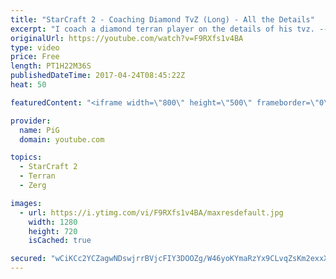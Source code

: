 ```yaml
---
title: "StarCraft 2 - Coaching Diamond TvZ (Long) - All the Details"
excerpt: "I coach a diamond terran player on the details of his tvz. -- Watch live at https://www.twitch.tv/x5_pig"
originalUrl: https://youtube.com/watch?v=F9RXfs1v4BA
type: video
price: Free
length: PT1H22M36S
publishedDateTime: 2017-04-24T08:45:22Z
heat: 50

featuredContent: "<iframe width=\"800\" height=\"500\" frameborder=\"0\" src=\"https://www.youtube.com/embed/F9RXfs1v4BA\" allow=\"accelerometer; autoplay; encrypted-media; gyroscope; picture-in-picture\" allowfullscreen></iframe>"

provider:
  name: PiG
  domain: youtube.com

topics:
  - StarCraft 2
  - Terran
  - Zerg

images:
  - url: https://i.ytimg.com/vi/F9RXfs1v4BA/maxresdefault.jpg
    width: 1280
    height: 720
    isCached: true

secured: "wCiKCc2YCZagwNDswjrrBVjcFIY3DOOZg/W46yoKYmaRzYx9CLvqZsKm2exxXhqr0Z1W3hr/8sg4BNoqLEY4iG81X9vwSCUu8DN9uOdaP1361ZU6Ver5oAabFsjQvokX6xPwu3OklTLMBvznOrX1ImKmxxYysz5lknu+Ofv6WucEO8iuJDaxguGDajxn1Bd0+VK2Wuo2Zoph3hiIGi5PoLaELAs5gkYmMXLxXfLFM0tg2NxniRf0QuVJAqhf5p2iCTk/Kngw9xGS9VVgTwOCe8iwSWecufv6ea5AZgBGAQjKI4RVttAfmCV90U10LKjyrwt8lRC2NbIDRGVt4dfnRdalzLx6v2kAy5ja3IxCqKg++sZ5XKwQd1W/ZTqeFRpUH+dltv9UpJASAKTBoiCWre3OOKE2jqiZu8+py52Cg2Q=;jCZffGqQhUf0F9zRnUQ2Tg=="
---
```


